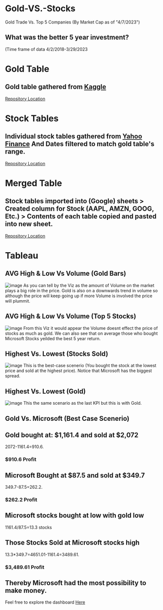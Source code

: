 # Gold-VS.-Stocks
Gold Trade Vs. Top 5 Companies (By Market Cap as of "4/7/2023")

## What was the better 5 year investment?
(Time frame of data 4/2/2018-3/29/2023

# Gold Table
## Gold table gathered from [Kaggle](https://www.kaggle.com/datasets/arslanr369/daily-gold-price-2018-2023)
[Repository Location](https://github.com/calebpool96/Gold-VS.-Stocks/tree/main/Investments%20Project/Gold%20Bars/Source%20Data) 

# Stock Tables
## Individual stock tables gathered from [Yahoo Finance](https://finance.yahoo.com/) And Dates filtered to match gold table's range.
[Repository Location](https://github.com/calebpool96/Gold-VS.-Stocks/tree/main/Investments%20Project/Top%205%20Stocks%20by%20Market%20Cap%20Today/Source%20Files)

# Merged Table
## Stock tables imported into (Google) sheets > Created column for Stock (AAPL, AMZN, GOOG, Etc.) > Contents of each table copied and pasted into new sheet. 
[Repository Location](https://github.com/calebpool96/Gold-VS.-Stocks/tree/main/Investments%20Project/Top%205%20Stocks%20by%20Market%20Cap%20Today/Edited%20Files)

# Tableau 

## AVG High & Low Vs Volume (Gold Bars)
![image](https://user-images.githubusercontent.com/126192331/230696812-32347981-456f-4f67-ae1a-470aac779430.png)
As you can tell by the Viz as the amount of Volume on the market plays a big role in the price. 
Gold is also on a downwards trend in volume so although the price will keep going up if more Volume is involved the price will plummit.

## AVG High & Low Vs Volume (Top 5 Stocks)
![image](https://user-images.githubusercontent.com/126192331/230696958-2fc0238d-8f30-4dcb-ae9e-f7300c859877.png)
From this Viz it would appear the Volume doesnt effect the price of stocks as much as gold.
We can also see that on average those who bought Microsoft Stocks yeilded the best 5 year return.

## Highest Vs. Lowest (Stocks Sold) 
![image](https://user-images.githubusercontent.com/126192331/230697178-bae0773c-cf1f-4031-aa3e-8b487f120265.png)
This is the best-case scenerio (You bought the stock at the lowest price and sold at the highest price).
Notice that Microsoft has the biggest spread.

## Highest Vs. Lowest (Gold)
![image](https://user-images.githubusercontent.com/126192331/230697703-59df8bfe-3285-440b-92d4-4ec294ce58bc.png)
This the same scenario as the last KPI but this is with Gold.

## Gold Vs. Microsoft (Best Case Scenerio)
## Gold bought at: $1,161.4 and sold at $2,072
2072-1161.4=910.6. 
### $910.6 Profit
## Microsoft Bought at $87.5 and sold at $349.7
349.7-87.5=262.2. 
### $262.2 Profit
## Microsoft stocks bought at low with gold low
1161.4/87.5=13.3 stocks
## Those Stocks Sold at Microsoft stocks high
13.3*349.7=4651.01-1161.4=3489.61. 
### $3,489.61 Profit

## Thereby Microsoft had the most possibility to make money.

Feel free to explore the dashboard [Here](https://public.tableau.com/views/InvestmentProject_16809115684780/Dashboard1?:language=en-US&publish=yes&:display_count=n&:origin=viz_share_link)
